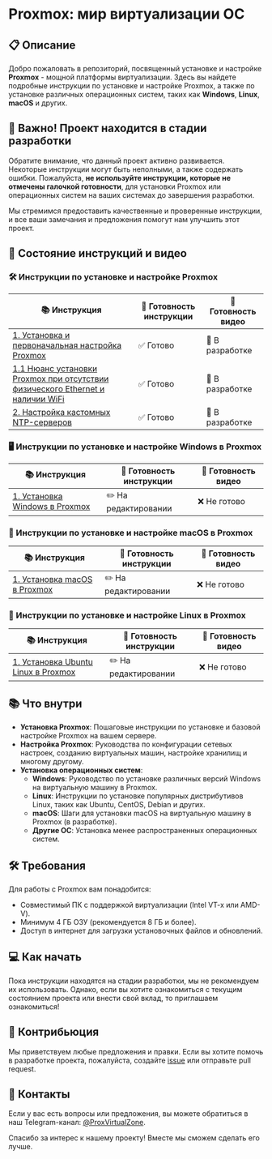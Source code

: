 # Proxmox: мир виртуализации ОС

## 📋 Описание

Добро пожаловать в репозиторий, посвященный установке и настройке **Proxmox** - мощной платформы виртуализации. Здесь вы найдете подробные инструкции по установке и настройке Proxmox, а также по установке различных операционных систем, таких как **Windows**, **Linux**, **macOS** и других.

## 🚧 Важно! Проект находится в стадии разработки

Обратите внимание, что данный проект активно развивается. Некоторые инструкции могут быть неполными, а также содержать ошибки. Пожалуйста, **не используйте инструкции, которые не отмечены галочкой готовности**, для установки Proxmox или операционных систем на ваших системах до завершения разработки.

Мы стремимся предоставить качественные и проверенные инструкции, и все ваши замечания и предложения помогут нам улучшить этот проект.

## 🔄 Состояние инструкций и видео

### 🛠 Инструкции по установке и настройке Proxmox

| 📚 Инструкция                                                      | 📄 Готовность инструкции      | 🎥 Готовность видео          |
|-------------------------------------------------------------------|------------------------------|------------------------------|
| [1. Установка и первоначальная настройка Proxmox](https://github.com/ProxVirtualZone/ProxVirtualZone/blob/master/1.%20%D0%A3%D1%81%D1%82%D0%B0%D0%BD%D0%BE%D0%B2%D0%BA%D0%B0%20%D0%B8%20%D0%BD%D0%B0%D1%81%D1%82%D1%80%D0%BE%D0%B9%D0%BA%D0%B0%20Proxmox%20VE/1.%20%D0%A3%D1%81%D1%82%D0%B0%D0%BD%D0%BE%D0%B2%D0%BA%D0%B0%20%D0%B8%20%D0%BF%D0%B5%D1%80%D0%B2%D0%BE%D0%BD%D0%B0%D1%87%D0%B0%D0%BB%D1%8C%D0%BD%D0%B0%D1%8F%20%D0%BD%D0%B0%D1%81%D1%82%D1%80%D0%BE%D0%B9%D0%BA%D0%B0%20Proxmox.md)                   | ✅ Готово                     | 🚧 В разработке              |
| [1.1 Нюанс установки Proxmox при отсутствии физического Ethernet и наличии WiFi](https://github.com/ProxVirtualZone/ProxVirtualZone/blob/master/1.%20%D0%A3%D1%81%D1%82%D0%B0%D0%BD%D0%BE%D0%B2%D0%BA%D0%B0%20%D0%B8%20%D0%BD%D0%B0%D1%81%D1%82%D1%80%D0%BE%D0%B9%D0%BA%D0%B0%20Proxmox%20VE/1.1%20%D0%9D%D1%8E%D0%B0%D0%BD%D1%81%20%D1%83%D1%81%D1%82%D0%B0%D0%BD%D0%BE%D0%B2%D0%BA%D0%B8%20Proxmox%20%D0%BF%D1%80%D0%B8%20%D0%BE%D1%82%D1%81%D1%83%D1%82%D1%81%D0%B2%D0%B8%D0%B8%20%D1%84%D0%B8%D0%B7%D0%B8%D1%87%D0%B5%D1%81%D0%BA%D0%BE%D0%B3%D0%BE%20Ethernet%20%D0%B8%20%D0%BD%D0%B0%D0%BB%D0%B8%D1%87%D0%B8%D0%B8%20WiFi.md) | ✅ Готово | 🚧 В разработке    |
| [2. Настройка кастомных NTP-серверов](https://github.com/ProxVirtualZone/ProxVirtualZone/blob/master/1.%20%D0%A3%D1%81%D1%82%D0%B0%D0%BD%D0%BE%D0%B2%D0%BA%D0%B0%20%D0%B8%20%D0%BD%D0%B0%D1%81%D1%82%D1%80%D0%BE%D0%B9%D0%BA%D0%B0%20Proxmox%20VE/2.%20%D0%9D%D0%B0%D1%81%D1%82%D1%80%D0%BE%D0%B9%D0%BA%D0%B0%20%D0%BA%D0%B0%D1%81%D1%82%D0%BE%D0%BC%D0%BD%D1%8B%D1%85%20NTP-%D1%81%D0%B5%D1%80%D0%B2%D0%B5%D1%80%D0%BE%D0%B2.md)                                | ✅ Готово                     | 🚧 В разработке              |

### 🖥️ Инструкции по установке и настройке Windows в Proxmox

| 📚 Инструкция                                                      | 📄 Готовность инструкции      | 🎥 Готовность видео          |
|-------------------------------------------------------------------|------------------------------|------------------------------|
| [1. Установка Windows в Proxmox](https://github.com/ProxVirtualZone/ProxVirtualZone/blob/master/2.%20Windows%20%D0%B2%20Proxmox/1.%20%D0%A3%D1%81%D1%82%D0%B0%D0%BD%D0%BE%D0%B2%D0%BA%D0%B0%20Windows%20%D0%B2%20Proxmox.md)                                    | ✏️ На редактировании         | ❌ Не готово                 |

### 🍏 Инструкции по установке и настройке macOS в Proxmox

| 📚 Инструкция                                                      | 📄 Готовность инструкции      | 🎥 Готовность видео          |
|-------------------------------------------------------------------|------------------------------|------------------------------|
| [1. Установка macOS в Proxmox](https://github.com/ProxVirtualZone/ProxVirtualZone/blob/master/3.%20MacOS%20%D0%B2%20Proxmox/1.%20%D0%A3%D1%81%D1%82%D0%B0%D0%BD%D0%BE%D0%B2%D0%BA%D0%B0%20macOS%20%D0%B2%20Proxmox.md)                                      | ✏️ На редактировании         | ❌ Не готово                 |

### 🐧 Инструкции по установке и настройке Linux в Proxmox

| 📚 Инструкция                                                      | 📄 Готовность инструкции      | 🎥 Готовность видео          |
|-------------------------------------------------------------------|------------------------------|------------------------------|
| [1. Установка Ubuntu Linux в Proxmox](https://github.com/ProxVirtualZone/ProxVirtualZone/blob/master/4.%20Linux%20%D0%B2%20Proxmox/1.%20%D0%A3%D1%81%D1%82%D0%B0%D0%BD%D0%BE%D0%B2%D0%BA%D0%B0%20Ubuntu%20Linux%20%D0%B2%20Proxmox.md)                               | ✏️ На редактировании         | ❌ Не готово                 |

## 📚 Что внутри

- **Установка Proxmox**: Пошаговые инструкции по установке и базовой настройке Proxmox на вашем сервере.
- **Настройка Proxmox**: Руководства по конфигурации сетевых настроек, созданию виртуальных машин, настройке хранилищ и многому другому.
- **Установка операционных систем**:
  - **Windows**: Руководство по установке различных версий Windows на виртуальную машину в Proxmox.
  - **Linux**: Инструкции по установке популярных дистрибутивов Linux, таких как Ubuntu, CentOS, Debian и других.
  - **macOS**: Шаги для установки macOS на виртуальную машину в Proxmox (в разработке).
  - **Другие ОС**: Установка менее распространенных операционных систем.

## 🛠️ Требования

Для работы с Proxmox вам понадобится:

- Совместимый ПК с поддержкой виртуализации (Intel VT-x или AMD-V).
- Минимум 4 ГБ ОЗУ (рекомендуется 8 ГБ и более).
- Доступ в интернет для загрузки установочных файлов и обновлений.

## 💻 Как начать

Пока инструкции находятся на стадии разработки, мы не рекомендуем их использовать. Однако, если вы хотите ознакомиться с текущим состоянием проекта или внести свой вклад, то приглашаем ознакомиться!

## 📝 Контрибьюция

Мы приветствуем любые предложения и правки. Если вы хотите помочь в разработке проекта, пожалуйста, создайте [issue](https://github.com/ProxVirtualZone/ProxVirtualZone/issues) или отправьте pull request.

## 📧 Контакты

Если у вас есть вопросы или предложения, вы можете обратиться в наш Telegram-канал: [@ProxVirtualZone](https://t.me/ProxVirtualZone).

Спасибо за интерес к нашему проекту! Вместе мы сможем сделать его лучше.